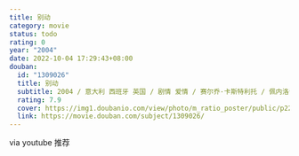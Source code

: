 ```yaml
---
title: 别动
category: movie
status: todo
rating: 0
year: "2004"
date: 2022-10-04 17:29:43+08:00
douban:
  id: "1309026"
  title: 别动
  subtitle: 2004 / 意大利 西班牙 英国 / 剧情 爱情 / 赛尔乔·卡斯特利托 / 佩内洛普·克鲁兹 赛尔乔·卡斯特利托
  rating: 7.9
  cover: https://img1.doubanio.com/view/photo/m_ratio_poster/public/p2246431738.jpg
  link: https://movie.douban.com/subject/1309026/
---
```


via youtube 推荐
